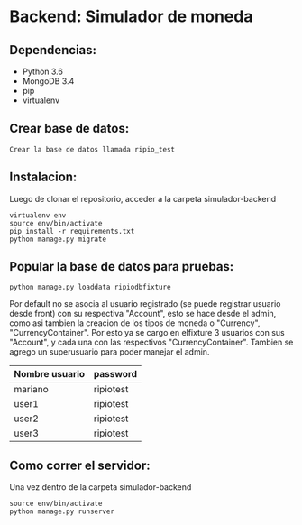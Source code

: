 # Backend: Simulador de moneda

## Dependencias:
- Python 3.6
- MongoDB 3.4
- pip
- virtualenv

## Crear base de datos:
```
Crear la base de datos llamada ripio_test
```
## Instalacion:
Luego de clonar el repositorio, acceder a la carpeta simulador-backend

```
virtualenv env
source env/bin/activate
pip install -r requirements.txt
python manage.py migrate
```

## Popular la base de datos para pruebas:
```
python manage.py loaddata ripiodbfixture
```
Por default no se asocia al usuario registrado (se puede registrar usuario
desde front) con su respectiva "Account", esto se hace desde el admin, como
asi tambien la creacion de los tipos de moneda o "Currency",
"CurrencyContainer". Por esto ya se cargo en elfixture 3 usuarios con sus
"Account", y cada una con las respectivos "CurrencyContainer". Tambien se
agrego un superusuario para poder manejar el admin.

Nombre usuario | password
------------ | -------------
mariano | ripiotest
user1 | ripiotest
user2 | ripiotest
user3 | ripiotest

## Como correr el servidor:
Una vez dentro de la carpeta simulador-backend
```
source env/bin/activate
python manage.py runserver
```
